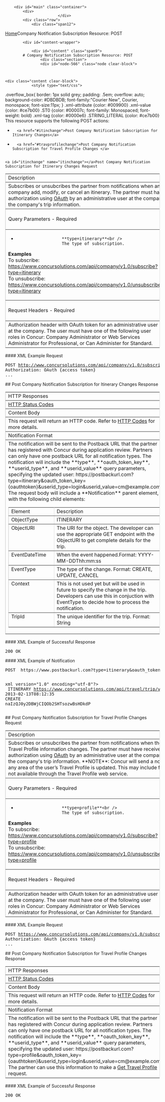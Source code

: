 
        <div id="main" class="container">
            <div>
                            </div>
            <div class="row">
                <div class="span12">
<div class="breadcrumbs"><a href="/">Home</a>Company Notification Subscription Resource: POST</div>
                </div>
            </div>

            <div id="content-wrapper">
<!-- <div class="row"> -->
                <div id="content" class="span9">
            # Company Notification Subscription Resource: POST
                    <div class="section">
                    <div id="node-566" class="node clear-block">


    
    <div class="content clear-block">
                <style type="text/css">
.overflow_box{
border: 1px solid grey;
padding: .5em;
overflow: auto;
background-color: #DBDBDB;
font-family:"Courier New", Courier, monospace;
font-size:11px;
}
.xml-attribute {color: #009900}
.xml-value {color: #ce7b00}
.ST0 {color: #00007c; font-family: Monospaced; font-weight: bold}
.xml-tag {color: #0000e6}
.STRING_LITERAL {color: #ce7b00}    </style>
This resource supports the following POST actions:

* 
        <a href="#itinchange">Post Company Notification Subscription for Itinerary Changes</a>
* 
        <a href="#travprofilechange">Post Company Notification Subscription for Travel Profile Changes </a>

## 
    <a id="itinchange" name="itinchange"></a>Post Company Notification Subscription for Itinerary Changes Request
<table border="1" bordercolor="#dbdbdb" cellpadding="3" cellspacing="0" width="100%">
<tbody>
<tr class="GrayTableHead">
<td colspan="2">
                Description</td>
</tr>
<tr>
<td colspan="2">
                Subscribes or unsubcribes the partner from notifications when any users in the company add, modify, or cancel an itinerary. The partner must have received authorization using <a href="https://developer.concur.com/node/491">OAuth</a> by an administrative user at the company to access the company's trip information.</td>
</tr>
<tr class="GrayTableHead">
<td>
                Query Parameters - Required</td>
<td>
                Query Parameters - Optional</td>
</tr>
<tr>
<td>

* 
                        **type=itinerary**<br />
                        The type of subscription.

**Examples**<br />
                    To subscribe:<br />
                    <span>https://www.concursolutions.com/api/company/v1.0/subscribe?type=itinerary<br />
                    To unsubscribe:<br />
                    <span>https://www.concursolutions.com/api/company/v1.0/unsubscribe?type=itinerary
</td>
<td valign="top">
                None</td>
</tr>
<tr class="GrayTableHead">
<td>
                Request Headers - Required</td>
<td>
                Request Headers - Optional</td>
</tr>
<tr>
<td width="50%">
                Authorization header with OAuth token for an administrative user at the company. The user must have one of the following user roles in Concur: Company Administrator or Web Services Administrator for Professional, or Can Administer for Standard.</td>
<td valign="top" width="50%">
                None</td>
</tr>
</tbody>
</table>
####
    XML Example Request
<pre class="overflow_box">
POST <a href="http://www.concursolutions.com/api/company/v1.0/subscribe?type=itinerary" title="http://www.concursolutions.com/api/company/v1.0/subscribe?type=itinerary">http://www.concursolutions.com/api/company/v1.0/subscribe?type=itinerary</a> HTTP/1.1 
Authorization: OAuth {access token}
...
</pre>## 
    Post Company Notification Subscription for Itinerary Changes Response
<table border="1" bordercolor="#dbdbdb" cellpadding="3" cellspacing="0" width="100%">
<tbody>
<tr class="GrayTableHead">
<td colspan="2">
                HTTP Responses</td>
</tr>
<tr>
<td colspan="2">
                <a href="https://developer.concur.com/node/205">HTTP Status Codes</a></td>
</tr>
<tr class="GrayTableHead">
<td colspan="2">
                Content Body</td>
</tr>
<tr>
<td colspan="2">
                This request will return an HTTP code. Refer to <a href="https://developer.concur.com/node/205">HTTP Codes</a> for more details.</td>
</tr>
<tr class="GrayTableHead">
<td colspan="2">
                Notification Format</td>
</tr>
<tr>
<td colspan="2">
                The notification will be sent to the Postback URL that the partner has registered with Concur during application review. Partners can only have one postback URL for all notification types. The notification will include the **type**, **oauth_token_key**, **userid_type**, and **userid_value** query parameters, specifying the updated user:
                https://postbackurl.com?type=itinerary&amp;oauth_token_key={oauthtoken}&amp;userid_type=login&amp;userid_value=cm@example.com
                The request body will include a **Notification** parent element, with the following child elements:
<table border="1" bordercolor="#dbdbdb" cellpadding="3" cellspacing="0" width="100%">
<tbody>
<tr class="GrayTableHead">
<td valign="top" width="30%">
                                Element</td>
<td valign="top" width="70%">
                                Description</td>
</tr>
<tr>
<td valign="top">
                                ObjectType</td>
<td valign="top">
                                ITINERARY</td>
</tr>
<tr>
<td valign="top">
                                ObjectURI</td>
<td valign="top">
                                The URI for the object. The developer can use the appropriate GET endpoint with the ObjectURI to get complete details for the trip.</td>
</tr>
<tr>
<td valign="top">
                                EventDateTime</td>
<td valign="top">
                                When the event happened.Format: YYYY-MM-DDThh:mm:ss</td>
</tr>
<tr>
<td valign="top">
                                EventType</td>
<td valign="top">
                                The type of the change. Format: CREATE, UPDATE, CANCEL</td>
</tr>
<tr>
<td valign="top">
                                Context</td>
<td valign="top">
                                This is not used yet but will be used in future to specify the change in the trip. Developers can use this in conjuction with EventType to decide how to process the notification.</td>
</tr>
<tr>
<td valign="top">
                                TripId</td>
<td valign="top">
                                The unique identifier for the trip. Format: String</td>
</tr>
</tbody>
</table>
</td>
</tr>
</tbody>
</table>
####
    XML Example of Successful Response
<pre class="overflow_box">
200 OK
</pre>####
    XML Example of Notification
<pre class="overflow_box">
POST  https://www.postbackurl.com?type=itinerary<span class="ST0">&amp;oauth_token_key={oauthtoken}<span class="ST0">&amp;userid_type=login<span class="ST0">&amp;userid_value=cm@example.com HTTP/1.1
                
<span class="ST1"><?<span class="ST1">xml version=&quot;1.0&quot; encoding=&quot;utf-8&quot;?> 
<Notification> 
    <ObjectType>ITINERARY</ObjectType> 
    <ObjectURI>https://www.concursolutions.com/api/travel/trip/v1.1/naIzQJ0y2DBWjCIQOb2SHTsozwBsHDkdP</ObjectURI>
    <EventDateTime>2013-02-13T08:12:35</EventDateTime> 
    <EventType>CREATE</EventType> 
    <Context/>
    <TripId>naIzQJ0y2DBWjCIQOb2SHTsozwBsHDkdP</TripId>
</Notification>
</pre>## 
    <a id="travprofilechange" name="travprofilechange"></a>Post Company Notification Subscription for Travel Profile Changes Request
<table border="1" bordercolor="#dbdbdb" cellpadding="3" cellspacing="0" width="100%">
<tbody>
<tr class="GrayTableHead">
<td colspan="2">
                Description</td>
</tr>
<tr>
<td colspan="2">
                Subscribes or unsubcribes the partner from notifications when the company's Travel Profile information changes. The partner must have received authorization using <a href="https://developer.concur.com/node/491">OAuth</a> by an administrative user at the company to access the company's trip information.
                **NOTE**: Concur will send a notification when any area of the user&rsquo;s Travel Profile is updated. This may include fields that are not available through the Travel Profile web service.</td>
</tr>
<tr class="GrayTableHead">
<td>
                Query Parameters - Required</td>
<td>
                Query Parameters - Optional</td>
</tr>
<tr>
<td>

* 
                        **type=profile**<br />
                        The type of subscription.

**Examples**<br />
                    To subscribe:<br />
                    <a href="https://www.concursolutions.com/api/company/v1.0/subscribe?type=profile" title="https://www.concursolutions.com/api/company/v1.0/subscribe?type=profile">https://www.concursolutions.com/api/company/v1.0/subscribe?type=profile</a><br />
                    To unsubscribe:<br />
                    <a href="https://www.concursolutions.com/api/company/v1.0/unsubscribe?type=profile" title="https://www.concursolutions.com/api/company/v1.0/unsubscribe?type=profile">https://www.concursolutions.com/api/company/v1.0/unsubscribe?type=profile</a>
</td>
<td valign="top">
                None</td>
</tr>
<tr class="GrayTableHead">
<td>
                Request Headers - Required</td>
<td>
                Request Headers - Optional</td>
</tr>
<tr>
<td width="50%">
                Authorization header with OAuth token for an administrative user at the company. The user must have one of the following user roles in Concur: Company Administrator or Web Services Administrator for Professional, or Can Administer for Standard.</td>
<td valign="top" width="50%">
                None</td>
</tr>
</tbody>
</table>
####
    XML Example Request
<pre class="overflow_box">
POST <a href="https://www.concursolutions.com/api/company/v1.0/subscribe?type=profile" title="https://www.concursolutions.com/api/company/v1.0/subscribe?type=profile">https://www.concursolutions.com/api/company/v1.0/subscribe?type=profile</a> HTTP/1.1
Authorization: OAuth {access token}
...
</pre>## 
    Post Company Notification Subscription for Travel Profile Changes Response
<table border="1" bordercolor="#dbdbdb" cellpadding="3" cellspacing="0" width="100%">
<tbody>
<tr class="GrayTableHead">
<td colspan="2">
                HTTP Responses</td>
</tr>
<tr>
<td colspan="2">
                <a href="https://developer.concur.com/node/205">HTTP Status Codes</a></td>
</tr>
<tr class="GrayTableHead">
<td colspan="2">
                Content Body</td>
</tr>
<tr>
<td colspan="2">
                This request will return an HTTP code. Refer to <a href="https://developer.concur.com/node/205">HTTP Codes</a> for more details.</td>
</tr>
<tr class="GrayTableHead">
<td colspan="2">
                Notification Format</td>
</tr>
<tr>
<td colspan="2">
                The notification will be sent to the Postback URL that the partner has registered with Concur during application review. Partners can only have one postback URL for all notification types. The notification will include the **type**, **oauth_token_key**, **userid_type**, and **userid_value** query parameters, specifying the updated user:
                https://postbackurl.com?type=profile&amp;oauth_token_key={oauthtoken}&amp;userid_type=login&amp;userid_value=cm@example.com
The partner can use this information to make a <a href="https://developer.concur.com/node/503">Get Travel Profile</a> request.
</td>
</tr>
</tbody>
</table>
####
    XML Example of Successful Response
<pre class="overflow_box">
200 OK
</pre>
